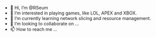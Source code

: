 - 👋 Hi, I’m @RSeum
- 👀 I’m interested in playing games, like LOL, APEX and XBOX.
- 🌱 I’m currently learning network slicing and resource management.
- 💞️ I’m looking to collaborate on ...
- 📫 How to reach me ...

<!---
RSeum/RSeum is a ✨ special ✨ repository because its `README.md` (this file) appears on your GitHub profile.
You can click the Preview link to take a look at your changes.
--->
